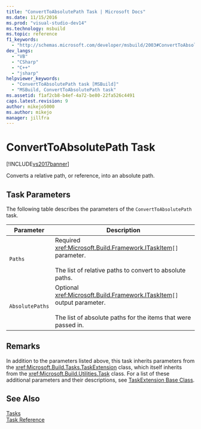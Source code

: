 ```yaml
---
title: "ConvertToAbsolutePath Task | Microsoft Docs"
ms.date: 11/15/2016
ms.prod: "visual-studio-dev14"
ms.technology: msbuild
ms.topic: reference
f1_keywords: 
  - "http://schemas.microsoft.com/developer/msbuild/2003#ConvertToAbsolutePath"
dev_langs: 
  - "VB"
  - "CSharp"
  - "C++"
  - "jsharp"
helpviewer_keywords: 
  - "ConvertToAbsolutePath task [MSBuild]"
  - "MSBuild, ConvertToAbsolutePath task"
ms.assetid: f1af2cb8-b4ef-4a72-be80-22fa526c4491
caps.latest.revision: 9
author: mikejo5000
ms.author: mikejo
manager: jillfra
---
```

# ConvertToAbsolutePath Task
[!INCLUDE[vs2017banner](../includes/vs2017banner.md)]

  
Converts a relative path, or reference, into an absolute path.  
  
## Task Parameters  
 The following table describes the parameters of the `ConvertToAbsolutePath` task.  
  
|Parameter|Description|  
|---------------|-----------------|  
|`Paths`|Required <xref:Microsoft.Build.Framework.ITaskItem>`[]` parameter.<br /><br /> The list of relative paths to convert to absolute paths.|  
|`AbsolutePaths`|Optional <xref:Microsoft.Build.Framework.ITaskItem>`[]` output parameter.<br /><br /> The list of absolute paths for the items that were passed in.|  
  
## Remarks  
 In addition to the parameters listed above, this task inherits parameters from the <xref:Microsoft.Build.Tasks.TaskExtension> class, which itself inherits from the <xref:Microsoft.Build.Utilities.Task> class. For a list of these additional parameters and their descriptions, see [TaskExtension Base Class](../msbuild/taskextension-base-class.md).  
  
## See Also  
 [Tasks](../msbuild/msbuild-tasks.md)   
 [Task Reference](../msbuild/msbuild-task-reference.md)
